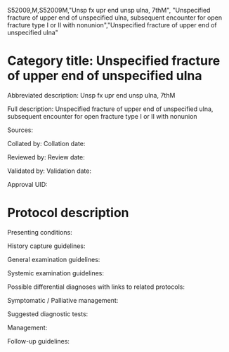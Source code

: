 S52009,M,S52009M,"Unsp fx upr end unsp ulna, 7thM", "Unspecified fracture of upper end of unspecified ulna, subsequent encounter for open fracture type I or II with nonunion","Unspecified fracture of upper end of unspecified ulna"
# Category title: Unspecified fracture of upper end of unspecified ulna

Abbreviated description: Unsp fx upr end unsp ulna, 7thM

Full description: Unspecified fracture of upper end of unspecified ulna, subsequent encounter for open fracture type I or II with nonunion

Sources:

Collated by:
Collation date:

Reviewed by:
Review date:

Validated by:
Validation date:

Approval UID:

# Protocol description

Presenting conditions:

History capture guidelines:

General examination guidelines:

Systemic examination guidelines:

Possible differential diagnoses with links to related protocols:

Symptomatic / Palliative management:

Suggested diagnostic tests:

Management:

Follow-up guidelines:
